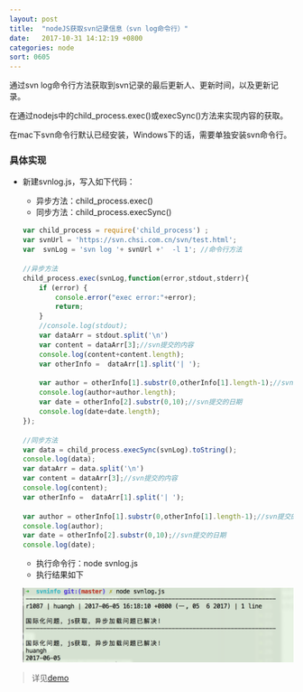 ```yaml
---
layout: post
title:  "nodeJS获取svn记录信息（svn log命令行）"
date:   2017-10-31 14:12:19 +0800
categories: node
sort: 0605
---
```


通过svn log命令行方法获取到svn记录的最后更新人、更新时间，以及更新记录。

在通过nodejs中的child_process.exec()或execSync()方法来实现内容的获取。

在mac下svn命令行默认已经安装，Windows下的话，需要单独安装svn命令行。

### 具体实现

- 新建svnlog.js，写入如下代码：

  - 异步方法：child_process.exec()
  - 同步方法：child_process.execSync()

  ```js
  var child_process = require('child_process') ;
  var svnUrl = 'https://svn.chsi.com.cn/svn/test.html';
  var  svnLog = 'svn log '+ svnUrl +'  -l 1'; //命令行方法

  //异步方法
  child_process.exec(svnLog,function(error,stdout,stderr){
      if (error) {
          console.error("exec error:"+error);
          return;
      }
      //console.log(stdout);
      var dataArr = stdout.split('\n')
      var content = dataArr[3];//svn提交的内容
      console.log(content+content.length);
      var otherInfo =  dataArr[1].split('| ');

      var author = otherInfo[1].substr(0,otherInfo[1].length-1);//svn提交的作者
      console.log(author+author.length);
      var date = otherInfo[2].substr(0,10);//svn提交的日期
      console.log(date+date.length);
  });

  //同步方法
  var data = child_process.execSync(svnLog).toString();
  console.log(data);
  var dataArr = data.split('\n')
  var content = dataArr[3];//svn提交的内容
  console.log(content);
  var otherInfo =  dataArr[1].split('| ');

  var author = otherInfo[1].substr(0,otherInfo[1].length-1);//svn提交的作者
  console.log(author);
  var date = otherInfo[2].substr(0,10);//svn提交的日期
  console.log(date);
  ```

  - 执行命令行：node svnlog.js
  - 执行结果如下

  ![效果图](/assets/node/0501.png)





> 详见[demo](/widget/nodejs/svninfo/svnlog.js)

